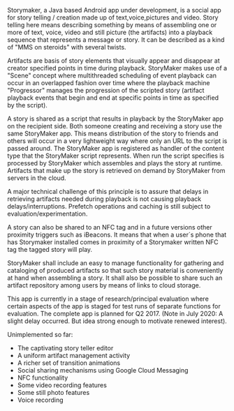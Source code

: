 Storymaker, a Java based Android app under development, is a social app for story telling / creation
made up of text,voice,pictures and video. Story telling here means describing something by means of
assembling one or more of text, voice, video and still picture (the artifacts) into a playback sequence that
represents a message or story. It can be described as a kind of "MMS on steroids" with several twists.

Artifacts are basis of story elements that visually appear and disappear at creator specified
points in time during playback. StoryMaker makes use of a "Scene" concept where multithreaded scheduling of event playback can occur in an overlapped fashion over time where the playback machine "Progressor" manages the progression of the scripted story (artifact playback events that begin and end at specific points in time as specified by the script).

A story is shared as a script that results in playback by the StoryMaker app on the recipient side.  Both someone creating and receiving a story use the same StoryMaker app. This means distribution of the story to friends and others will occur in a very lightweight way where only an URL to the script is passed around. The StoryMaker app is registered as handler of the content type that the StoryMaker script represents. When run the script specifies is processed by StoryMaker which assembles and plays the story at runtime.
Artifacts that make up the story is retrieved on demand by StoryMaker from servers in the cloud.

A major technical challenge of this principle is to assure that delays in retrieving artifacts
needed during playback is not causing playback delays/interruptions. Prefetch operations and caching is still subject to evaluation/experimentation.

A story can also be shared to an NFC tag and in a future versions other proximity triggers such as iBeacons. It means that when a user´s phone that has Storymaker installed comes in proximity of a Storymaker written NFC tag the tagged story will play.

StoryMaker shall include an easy to manage functionality for gathering and cataloging of produced artifacts so that such story material is conveniently at hand when assembling a story.  It shall also be possible to share such an artifact repository among users by means of links to cloud storage.

This app is currently in a stage of research/principal evaluation where certain aspects of the app is
staged for test runs of separate functions for evaluation. The complete app is planned for Q2 2017.
(Note in July 2020: A slight delay occurred. But idea strong enough to motivate renewed interest).

Unimplemented so far:
- The captivating story teller editor
- A uniform artifact management activity
- A richer set of transition animations
- Social sharing mechanisms using Google Cloud Messaging
- NFC functionality
- Some video recording features
- Some still photo features
- Voice recording
